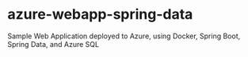# azure-webapp-spring-data
Sample Web Application deployed to Azure, using Docker, Spring Boot, Spring Data, and Azure SQL
